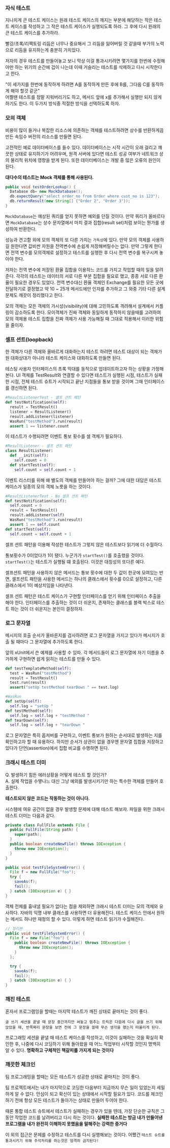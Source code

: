 ### 자식 테스트

지나치게 큰 테스트 케이스는 원래 테스트 케이스의 깨지는 부분에 해당하는 작은 테스트 케이스를 작성하고 그 작은 테스트 케이스가 실행되도록 하라. 그 후에 다시 원래의 큰 테스트 케이스를 추가하라.

빨강/초록/리팩토링 리듬은 너무나 중요해서 그 리듬을 잃어버릴 것 같을때 부가의 노력으로 리듬을 유지하는게 충분히 가치있다.

저자의 경우 테스트를 만들어놓고 보니 막상 이걸 통과시키려면 몇가지를 한번에 수정해야만 하는 위기의 순간에 겁이 나는데 이때 거슬리는 테스트를 삭제하고 다시 시작한다고 한다.

"이 세가지를 한번에 동작하게 하려면 A를 동작하게 만든 후에 B를, 그다음 C를 동작하게 해야 할것 같군"  
어쩔땐 테스트를 정말 지워버리기도 하고, 메서드 앞에 x를 추가해서 실행만 되지 않게 하기도 한다.
이 두가지 방식중 적절한 방식을 선택하도록 하자.

### 모의 객체

비용이 많이 들거나 복잡한 리소스에 의존하는 객체를 테스트하려면 상수를 반환하게끔 만든 속임수 버전의 리소스를 만들면 된다.

고전적인 예로 데이터베이스를 들수 있다. 데이터베이스는 시작 시간이 오래 걸리고 꺠끗한 상태로 유지하기가 어려우며, 원격 서버에 있다면 테스트 성공 여부가 네트워크 상의 물리적 위치에 영향을 받게 된다. 또한 데이터베이스는 개발 중 많은 오류의 원인이 된다.

**대다수의 테스트는 Mock 객체를 통해 사용된다.**

```java
public void testOrderLookup() {
  Database db= new MockDatabase();
  db.expectQuery("select order_no from Order where cust_no is 123");
  db.returnResult(new String[] {"Order 2", "Order 3"});
}
```

`MockDatabase`는 예상된 쿼리를 얻지 못하면 예외를 던질 것이다. 만약 쿼리가 올바르다면 `MockDatabase`는 상수 문자열에서 마치 결과 집합(result set)처럼 보이는 뭔가를 생성하여 반환한다.

성능과 견고함 외에 모의 객체의 또 다른 가치는 `가독성`에 있다. 만약 모의 객체를 사용하길 원한다면 값비싼 자원을 전역변수에 손쉽게 저장해버릴수는 없다. 만약 그렇게 한다면 전역 변수를 모의객체로 설정하고 테스트를 실행한 후 다시 전역 변수를 복구시켜 놓아야 한다.

저자는 전역 변수에 저장된 환율 집합을 이용하느 코드를 가지고 작업할 때의 일을 알려준다. 각각의 테스트는 데이터의 서로 다른 부분 집합을 필요로 했고, 종종 서로 다른 환율이 필요한 경우도 있었다. 전역 변수대신 환율 객체인 Exchange를 필요한 모든 곳에 전달하기로 결정했고 약 10 ~ 25개 메서드에만 인자를 추가하고 그 와중 기타 다른 설계 문제도 깨끗이 정리했다고 한다.

모의 객체는 모든 객체의 가시성(visibility)에 대해 고민하도록 격려해서 설계에서 커플링이 감소하도록 한다.
모이객체가 진짜 객체와 동일하게 동작하지 않을때를 고려하여 모의 객체용 테스트 집합을 진짜 객체가 사용 가능해질 때 그대로 적용해서 이러한 위험을 줄이자.

### 셀프 션트(loopback)

한 객체가 다른 객체와 올바르게 대화하는지 테스트 하려면 테스트 대상이 되는 객체가 원 대화상대가 아니라 테스트 케이스와 대화하도록 만들면 된다.

테스팅 사용자 인터페이스의 초록 막대를 동적으로 업데이트하고자 하는 상황을 가정해 본다. UI 객체를 TestResult와 연결할 수 있다면 테스트가 실행된 시점, 테스트가 실패한 시점, 전체 테스트 슈트가 시작되고 끝난 지점들을 통보 받을 것이며 그때 인터페이스를 갱신하면 된다.

```python
#ResultListenerTest - 셀프 션트 패턴
def testNotification(self):
  result = TestResult()
  listener = ResultListener()
  result.addListener(listener)
  WasRun("testMethod").run(result)
  assert 1 == listener.count
```

이 테스트가 수행되려면 이벤트 통보 횟수를 셀 객체가 필요하다.

```python
#ResultListener - 셀프 션트 패턴
class ResultListener:
  def __init(self):
    self.count = 0
  def startTest(self):
    self.count = self.count + 1
```

이벤트 리스터를 위해 왜 별도의 객체를 만들어야 하는 걸까? 그에 대한 대답은 테스트 케이스가 일종의 모의 객체 노릇을 하는 것이다.

```python
#ResultListenerTest - No 셀프 션트 패턴
def testNotification(self):
  self.count = 0
  result = TestResult()
  result.addListener(self)
  WasRun("testMethod").run(result)
  assert 1 == self.count
def startTest(self):
  self.count = self.count + 1
```

셀프 션트 패턴을 이용해 작성한 테스트가 그렇지 않은 테스트보다 읽기에 더 수월하다.

통보횟수가 0이었다가 1이 됐다. 누군가가 `startTest()`를 호출했을 것이다. `startTest()`는 테스트가 실행될 떄 호출된다. 이것은 대칭성의 또다른 예다.

셀프션트 패턴을 사용하지 않은 메서드는 통보 횟수에 대한 두 값이 한곳에 모여있는 반면, 셀프션트 패턴을 사용한 메서드는 하나의 클래스에서 횟수를 0으로 설정하고, 다른 클래스에서 1이 예상치임을 나타낸다.

셀프 션트 패턴은 테스트 케이스가 구현할 인터페이스를 얻기 위해 인터페이스 추출을 해야 한다. 인터페이스를 추출하는 것이 더 쉬운지, 존재하는 클래스를 블랙 박스로 테스트 하는 것이 더 쉬운지는 본인이 결정하자.

### 로그 문자열

메시지의 호출 순서가 올바른지를 검사하려면 로그 문자열을 가지고 있다가 메시지가 호출 될 때마다 그 문자열에 추가하도록 한다.

앞의 xUnit에서 쓴 예제를 사용할 수 있따. 각 메서드들이 로그 문자열에 자기 이름을 추가하게 구현하면 쉽게 읽히는 테스트를 만들 수 있다.

```python
def testTemplateMethod(self):
  test = WasRun("testMethod")
  result = TestResult()
  test.run(result)
  assert("setUp testMethod tearDown " == test.log)
```

```python
#WasRun
def setUp(self):
  self.log = "setUp "
def testMethod(self):
  self.log = self.log + "testMethod "
def tearDown(self):
  self.log = self.log + "tearDown "
```

로그 문자열은 특히 옵저버를 구현하고, 이벤트 통보가 원하는 순서대로 발생하는 지를 확인하고자 할 때 유용하다. 하지만 순서가 상관이 없을 경우엔 문자열 집합을 저장하고 있다가 단언(assertion)에서 집합 비교를 수행하면 된다.

### 크래시 테스트 더미

Q. 발생하기 힘든 에러상황을 어떻게 테스트 할 것인가?  
A. 실제 작업을 수앻나느 대신 그냥 예외를 발생시키기만 하는 특수한 객체를 만들어 호출한다.

**테스트되지 않은 코드는 작동하는 것이 아니다.**

시스템에 여유 공간이 없을 경우 발생할 문제에 대해 테스트 해보자. 파일을 위한 크래시 테스트 더미는 다음과 같다.

```java
private class FullFile extends File {
  public FullFile(String path) {
    super(path);
  }
  public boolean createNewFile() throws IOException {
    throw new IOException();
  }
}
```

```java
public void testFileSystemError() {
  File f = new FullFile("foo");
  try {
    saveAs(f);
    fail();
  } catch (IOException e) { }
}
```

객체 전체를 흉내낼 필요가 없다는 점을 제외하면 크래시 테스트 더미는 모의 객체와 유사하다. 자바의 익명 내부 클래스를 사용하면 더 유용해진다. 테스트 케이스 안에서 원하는 메서드 하나만 재정의 할 수 있다. 이렇게 하면 테스트 읽기가 수월해진다.

```java
// 정리본
public void testFileSystemError() {
  File f = new File("foo") {
    public boolean createNewFile() throws IOException {
      throw new IOException();
    }
  };

  try {
    saveAs(f);
    fail();
  } catch (IOException e) { }
}
```

### 깨진 테스트

혼자서 프로그램잉을 할때는 마지막 테스트가 깨진 상태로 끝마치는 것이 좋다.

`글 쓰기 세션을 끝낼 때 문장 중간까지만 써놓고 멈추는 트릭은 다음에 다시 글을 쓰기 위해 앉았을 때, 반쪽짜리 문장을 보면 전에 그 문장을 쓸때 무슨 생각을 했는지 떠올리게 된다.`

프로그래밍 세션을 끝낼 때 테스트 케이스를 작성하고, 이것이 실패하는 것을 확실히 확인한 후, 나중에 다시 코딩하기 위해 돌아왔을 때 어느 작업부터 시작할 것인지 명백히 알 수 있다. **명확하고 구체적인 책갈피를 가지게 되는 것이다**

### 깨끗한 체크인

팀 프로그래밍을 할때는 모든 테스트가 성공한 상태로 끝마치는 것이 좋다.

팀 프로젝트에서는 내가 마지막으로 코딩한 다음부터 지금까지 무슨 일이 있었는지 세밀하게 알 수 없다. 안심이 되고 확신이 있는 상태에서 시작할 필요가 있다. 코드를 체크인 하기 전에 항상 모든 테스트가 돌아가는 상태로 만들어 두어야 한다.

때론 통합 테스트 슈트에서 테스트가 실패하는 경우가 있을 텐데, 가장 단순한 규칙은 그동안 작업한 코드를 날려버리고 다시 하는 것이다. **실패한 테스트는 방금 내가 만들어낸 프로그램을 내가 완전히 이해하지 못했음을 말해주는 강력한 증거다**

이 외의 접근은 문제를 수정하고 테스트를 다시 실행해보는 것이다. 어쨌건 `테스트 슈트를 통과시키기 위해 주석처리를 하는것은 엄격히 금지된다!`
